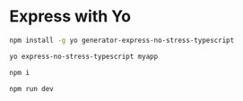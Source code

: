 Express with Yo
===============

```sh
npm install -g yo generator-express-no-stress-typescript

yo express-no-stress-typescript myapp

npm i

npm run dev
```

